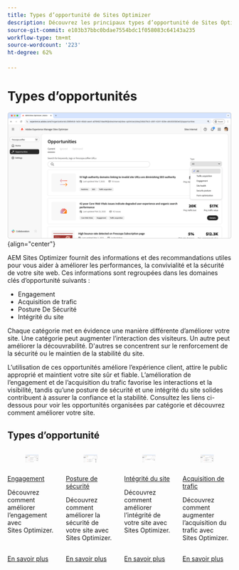 ```yaml
---
title: Types d’opportunité de Sites Optimizer
description: Découvrez les principaux types d’opportunité de Sites Optimizer et comment ils peuvent vous aider à améliorer les performances de votre site.
source-git-commit: e103b37bbc0bdae7554bdc1f058083c64143a235
workflow-type: tm+mt
source-wordcount: '223'
ht-degree: 62%

---
```



# Types d’opportunités

![Types d’opportunité](./assets/overview/hero.png){align="center"}

AEM Sites Optimizer fournit des informations et des recommandations utiles pour vous aider à améliorer les performances, la convivialité et la sécurité de votre site web. Ces informations sont regroupées dans les domaines clés d’opportunité suivants :

* Engagement
* Acquisition de trafic
* Posture De Sécurité
* Intégrité du site

Chaque catégorie met en évidence une manière différente d’améliorer votre site. Une catégorie peut augmenter l’interaction des visiteurs. Un autre peut améliorer la découvrabilité. D&#39;autres se concentrent sur le renforcement de la sécurité ou le maintien de la stabilité du site.

L’utilisation de ces opportunités améliore l’expérience client, attire le public approprié et maintient votre site sûr et fiable. L’amélioration de l’engagement et de l’acquisition du trafic favorise les interactions et la visibilité, tandis qu’une posture de sécurité et une intégrité du site solides contribuent à assurer la confiance et la stabilité.  Consultez les liens ci-dessous pour voir les opportunités organisées par catégorie et découvrez comment améliorer votre site.

## Types d’opportunité

<!-- CARDS 

* ./engagement.md
   { title = Engagement }
* ./security-posture.md
   { title = Security posture }
* ./site-health.md
   { title = Site health }
* ./traffic-acquisition.md
   { title = Traffic acquisition }

-->
<!-- START CARDS HTML - DO NOT MODIFY BY HAND -->
<div class="columns">
    <div class="column is-half-tablet is-half-desktop is-one-third-widescreen" aria-label="Engagement">
        <div class="card" style="height: 100%; display: flex; flex-direction: column; height: 100%;">
            <div class="card-image">
                <figure class="image x-is-16by9">
                    <a href="./engagement.md" title="Engagement" target="_blank" rel="referrer">
                        <img class="is-bordered-r-small" src="assets/engagement/hero.png" alt="Engagement"
                             style="width: 100%; aspect-ratio: 16 / 9; object-fit: cover; overflow: hidden; display: block; margin: auto;">
                    </a>
                </figure>
            </div>
            <div class="card-content is-padded-small" style="display: flex; flex-direction: column; flex-grow: 1; justify-content: space-between;">
                <div class="top-card-content">
                    <p class="headline is-size-6 has-text-weight-bold">
                        <a href="./engagement.md" target="_blank" rel="referrer" title="Engagement">Engagement</a>
                    </p>
                    <p class="is-size-6">Découvrez comment améliorer l’engagement avec Sites Optimizer.</p>
                </div>
                <a href="./engagement.md" target="_blank" rel="referrer" class="spectrum-Button spectrum-Button--outline spectrum-Button--primary spectrum-Button--sizeM" style="align-self: flex-start; margin-top: 1rem;">
<span class="spectrum-Button-label has-no-wrap has-text-weight-bold">En savoir plus</span>
</a>
            </div>
        </div>
    </div>
    <div class="column is-half-tablet is-half-desktop is-one-third-widescreen" aria-label="Security posture">
        <div class="card" style="height: 100%; display: flex; flex-direction: column; height: 100%;">
            <div class="card-image">
                <figure class="image x-is-16by9">
                    <a href="./security-posture.md" title="Posture de sécurité" target="_blank" rel="referrer">
                        <img class="is-bordered-r-small" src="assets/security-posture/hero.png" alt="Posture de sécurité"
                             style="width: 100%; aspect-ratio: 16 / 9; object-fit: cover; overflow: hidden; display: block; margin: auto;">
                    </a>
                </figure>
            </div>
            <div class="card-content is-padded-small" style="display: flex; flex-direction: column; flex-grow: 1; justify-content: space-between;">
                <div class="top-card-content">
                    <p class="headline is-size-6 has-text-weight-bold">
                        <a href="./security-posture.md" target="_blank" rel="referrer" title="Posture de sécurité">Posture de sécurité</a>
                    </p>
                    <p class="is-size-6">Découvrez comment améliorer la sécurité de votre site avec Sites Optimizer.</p>
                </div>
                <a href="./security-posture.md" target="_blank" rel="referrer" class="spectrum-Button spectrum-Button--outline spectrum-Button--primary spectrum-Button--sizeM" style="align-self: flex-start; margin-top: 1rem;">
<span class="spectrum-Button-label has-no-wrap has-text-weight-bold">En savoir plus</span>
</a>
            </div>
        </div>
    </div>
    <div class="column is-half-tablet is-half-desktop is-one-third-widescreen" aria-label="Site health">
        <div class="card" style="height: 100%; display: flex; flex-direction: column; height: 100%;">
            <div class="card-image">
                <figure class="image x-is-16by9">
                    <a href="./site-health.md" title="Intégrité du site" target="_blank" rel="referrer">
                        <img class="is-bordered-r-small" src="assets/site-health/hero.png" alt="Intégrité du site"
                             style="width: 100%; aspect-ratio: 16 / 9; object-fit: cover; overflow: hidden; display: block; margin: auto;">
                    </a>
                </figure>
            </div>
            <div class="card-content is-padded-small" style="display: flex; flex-direction: column; flex-grow: 1; justify-content: space-between;">
                <div class="top-card-content">
                    <p class="headline is-size-6 has-text-weight-bold">
                        <a href="./site-health.md" target="_blank" rel="referrer" title="Intégrité du site">Intégrité du site</a>
                    </p>
                    <p class="is-size-6">Découvrez comment améliorer l’intégrité de votre site avec Sites Optimizer.</p>
                </div>
                <a href="./site-health.md" target="_blank" rel="referrer" class="spectrum-Button spectrum-Button--outline spectrum-Button--primary spectrum-Button--sizeM" style="align-self: flex-start; margin-top: 1rem;">
<span class="spectrum-Button-label has-no-wrap has-text-weight-bold">En savoir plus</span>
</a>
            </div>
        </div>
    </div>
    <div class="column is-half-tablet is-half-desktop is-one-third-widescreen" aria-label="Traffic acquisition">
        <div class="card" style="height: 100%; display: flex; flex-direction: column; height: 100%;">
            <div class="card-image">
                <figure class="image x-is-16by9">
                    <a href="./traffic-acquisition.md" title="Acquisition de trafic" target="_blank" rel="referrer">
                        <img class="is-bordered-r-small" src="assets/traffic-acquisition/hero.png" alt="Acquisition de trafic"
                             style="width: 100%; aspect-ratio: 16 / 9; object-fit: cover; overflow: hidden; display: block; margin: auto;">
                    </a>
                </figure>
            </div>
            <div class="card-content is-padded-small" style="display: flex; flex-direction: column; flex-grow: 1; justify-content: space-between;">
                <div class="top-card-content">
                    <p class="headline is-size-6 has-text-weight-bold">
                        <a href="./traffic-acquisition.md" target="_blank" rel="referrer" title="Acquisition de trafic">Acquisition de trafic</a>
                    </p>
                    <p class="is-size-6">Découvrez comment augmenter l’acquisition du trafic avec Sites Optimizer.</p>
                </div>
                <a href="./traffic-acquisition.md" target="_blank" rel="referrer" class="spectrum-Button spectrum-Button--outline spectrum-Button--primary spectrum-Button--sizeM" style="align-self: flex-start; margin-top: 1rem;">
<span class="spectrum-Button-label has-no-wrap has-text-weight-bold">En savoir plus</span>
</a>
            </div>
        </div>
    </div>
</div>
<!-- END CARDS HTML - DO NOT MODIFY BY HAND -->
